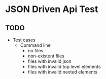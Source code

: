 # JSON Driven Api Test

## TODO

* Test cases
    * Command line
        * no files
        * non-existent files
        * files with invalid json
        * files with invalid top level elements
        * files with invalid nexted elements

